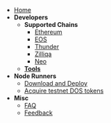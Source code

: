 * [Home](contents/homepage.md)
* **Developers**
  * **Supported Chains**
    * [Ethereum](contents/blockchains/ethereum.md)
    * [EOS](contents/blockchains/eos.md)
    * [Thunder](contents/blockchains/thunder.md)
    * [Zilliqa](contents/blockchains/zilliqa.md)
    * [Neo](contents/blockchains/neo.md)
  * [**Tools**](contents/dev_tools.md)
* **Node Runners**
  * [Download and Deploy](contents/deploy.md)
  * [Acquire testnet DOS tokens](contents/testnet_token.md)
* **Misc**
  * [FAQ](contents/faq.md)
  * [Feedback](contents/feedback.md)
